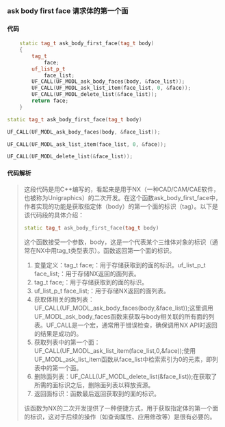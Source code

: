 ### ask body first face 请求体的第一个面

#### 代码

```cpp
    static tag_t ask_body_first_face(tag_t body)  
    {  
        tag_t  
            face;  
        uf_list_p_t  
            face_list;  
        UF_CALL(UF_MODL_ask_body_faces(body, &face_list));  
        UF_CALL(UF_MODL_ask_list_item(face_list, 0, &face));  
        UF_CALL(UF_MODL_delete_list(&face_list));  
        return face;  
    }

```

```cpp
static tag_t ask_body_first_face(tag_t body)

```

```cpp
UF_CALL(UF_MODL_ask_body_faces(body, &face_list));

```

```cpp
UF_CALL(UF_MODL_ask_list_item(face_list, 0, &face));

```

```cpp
UF_CALL(UF_MODL_delete_list(&face_list));

```

#### 代码解析

> 这段代码是用C++编写的，看起来是用于NX（一种CAD/CAM/CAE软件，也被称为Unigraphics）的二次开发。在这个函数ask_body_first_face中，作者实现的功能是获取指定体（body）的第一个面的标识（tag）。以下是该代码段的具体介绍：
>
> ```cpp
> static tag_t ask_body_first_face(tag_t body)
> ```
>
> 这个函数接受一个参数，body，这是一个代表某个三维体对象的标识（通常在NX中用tag_t类型表示）。函数返回第一个面的标识。
>
> 1. 变量定义：tag_t face;：用于存储获取到的面的标识。uf_list_p_t face_list;：用于存储NX返回的面列表。
> 2. tag_t face;：用于存储获取到的面的标识。
> 3. uf_list_p_t face_list;：用于存储NX返回的面列表。
> 4. 获取体相关的面列表：UF_CALL(UF_MODL_ask_body_faces(body,&face_list));这里调用UF_MODL_ask_body_faces函数来获取与body相关联的所有面的列表。UF_CALL是一个宏，通常用于错误检查，确保调用NX API时返回的结果是成功的。
> 5. 获取列表中的第一个面：UF_CALL(UF_MODL_ask_list_item(face_list,0,&face));使用UF_MODL_ask_list_item函数从face_list中检索索引为0的元素，即列表中的第一个面。
> 6. 删除面列表：UF_CALL(UF_MODL_delete_list(&face_list));在获取了所需的面标识之后，删除面列表以释放资源。
> 7. 返回面标识：函数最后返回获取到的面的标识。
>
> 该函数为NX的二次开发提供了一种便捷方式，用于获取指定体的第一个面的标识，这对于后续的操作（如查询属性、应用修改等）是很有必要的。
>
